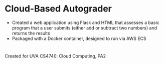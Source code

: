 # Cloud-Based Autograder
- Created a web application using Flask and HTML that assesses a basic program that a user submits (either add or subtract two numbers) and returns the results
- Packaged with a Docker container, designed to run via AWS ECS 
#
Created for UVA CS4740: Cloud Computing, PA2
